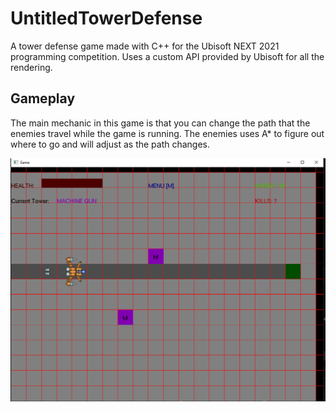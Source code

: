 # UntitledTowerDefense
A tower defense game made with C++ for the Ubisoft NEXT 2021 programming competition. Uses a custom API provided by Ubisoft for all the rendering.

## Gameplay 

The main mechanic in this game is that you can change the path that the enemies travel while the game is running. The enemies uses A* to figure out where to go and will adjust as the path changes.

![Image1](Screenshots/Start.PNG)
